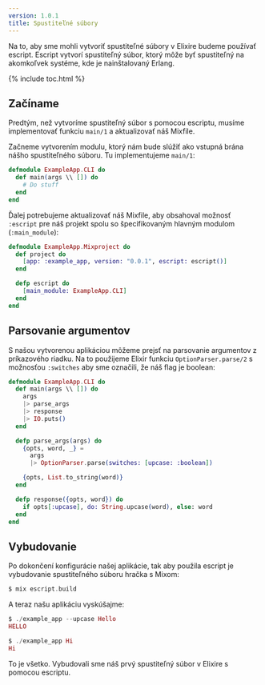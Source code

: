 ```yaml
---
version: 1.0.1
title: Spustiteľné súbory
---
```


Na to, aby sme mohli vytvoriť spustiteľné súbory v Elixire budeme používať escript. Escript vytvorí spustiteľný súbor, ktorý môže byť spustiteľný na akomkoľvek systéme, kde je nainštalovaný Erlang.

{% include toc.html %}

## Začíname

Predtým, než vytvoríme spustiteľný súbor s pomocou escriptu, musíme implementovať funkciu `main/1` a aktualizovať náš Mixfile.

Začneme vytvorením modulu, ktorý nám bude slúžiť ako vstupná brána nášho spustiteľného súboru. Tu implementujeme `main/1`:

```elixir
defmodule ExampleApp.CLI do
  def main(args \\ []) do
    # Do stuff
  end
end
```

Ďalej potrebujeme aktualizovať náš Mixfile, aby obsahoval možnosť `:escript` pre náš projekt spolu so špecifikovaným hlavným modulom (`:main_module`):

```elixir
defmodule ExampleApp.Mixproject do
  def project do
    [app: :example_app, version: "0.0.1", escript: escript()]
  end

  defp escript do
    [main_module: ExampleApp.CLI]
  end
end
```

## Parsovanie argumentov

S našou vytvorenou aplikáciou môžeme prejsť na parsovanie argumentov z príkazového riadku. Na to použijeme Elixir funkciu `OptionParser.parse/2` s možnosťou `:switches` aby sme označili, že náš flag je boolean:

```elixir
defmodule ExampleApp.CLI do
  def main(args \\ []) do
    args
    |> parse_args
    |> response
    |> IO.puts()
  end

  defp parse_args(args) do
    {opts, word, _} =
      args
      |> OptionParser.parse(switches: [upcase: :boolean])

    {opts, List.to_string(word)}
  end

  defp response({opts, word}) do
    if opts[:upcase], do: String.upcase(word), else: word
  end
end
```

## Vybudovanie

Po dokončení konfigurácie našej aplikácie, tak aby použila escript je vybudovanie spustiteľného súboru hračka s Mixom:

```elixir
$ mix escript.build
```

A teraz našu aplikáciu vyskúšajme:

```elixir
$ ./example_app --upcase Hello
HELLO

$ ./example_app Hi
Hi
```

To je všetko. Vybudovali sme náš prvý spustiteľný súbor v Elixire s pomocou escriptu.
